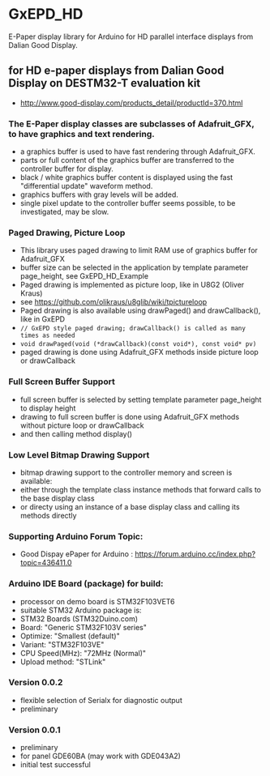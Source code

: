 # GxEPD_HD
E-Paper display library for Arduino for HD parallel interface displays from Dalian Good Display.

## for HD e-paper displays from Dalian Good Display on DESTM32-T evaluation kit
- http://www.good-display.com/products_detail/productId=370.html

### The E-Paper display classes are subclasses of Adafruit_GFX, to have graphics and text rendering.
- a graphics buffer is used to have fast rendering through Adafruit_GFX.
- parts or full content of the graphics buffer are transferred to the controller buffer for display.
- black / white graphics buffer content is displayed using the fast "differential update" waveform method.
- graphics buffers with gray levels will be added.
- single pixel update to the controller buffer seems possible, to be investigated, may be slow.

### Paged Drawing, Picture Loop
- This library uses paged drawing to limit RAM use of graphics buffer for Adafruit_GFX
- buffer size can be selected in the application by template parameter page_height, see GxEPD_HD_Example
- Paged drawing is implemented as picture loop, like in U8G2 (Oliver Kraus)
- see https://github.com/olikraus/u8glib/wiki/tpictureloop
- Paged drawing is also available using drawPaged() and drawCallback(), like in GxEPD
- ` // GxEPD style paged drawing; drawCallback() is called as many times as needed `
- ` void drawPaged(void (*drawCallback)(const void*), const void* pv) `
- paged drawing is done using Adafruit_GFX methods inside picture loop or drawCallback

### Full Screen Buffer Support
- full screen buffer is selected by setting template parameter page_height to display height
- drawing to full screen buffer is done using Adafruit_GFX methods without picture loop or drawCallback
- and then calling method display()

### Low Level Bitmap Drawing Support
- bitmap drawing support to the controller memory and screen is available:
- either through the template class instance methods that forward calls to the base display class
- or directy using an instance of a base display class and calling its methods directly

### Supporting Arduino Forum Topic:

- Good Dispay ePaper for Arduino : https://forum.arduino.cc/index.php?topic=436411.0

### Arduino IDE Board (package) for build:
- processor on demo board is STM32F103VET6
- suitable STM32 Arduino package is:
- STM32 Boards (STM32Duino.com)
- Board: "Generic STM32F103V series"
- Optimize: "Smallest (default)"
- Variant: "STM32F103VE"
- CPU Speed(MHz): "72MHz (Normal)"
- Upload method: "STLink"

### Version 0.0.2
- flexible selection of Serialx for diagnostic output
- preliminary
### Version 0.0.1
- preliminary
- for panel GDE60BA (may work with GDE043A2)
- initial test successful

